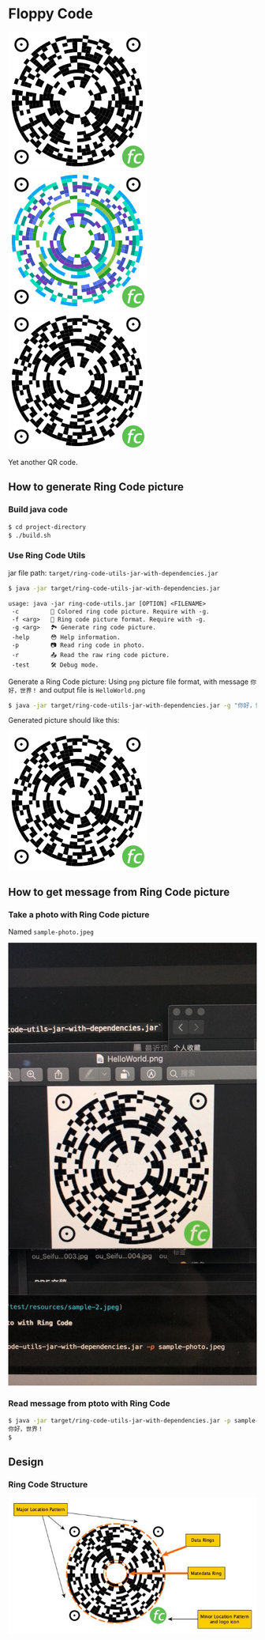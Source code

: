 # Floppy Code

![Raw Ring Code](src/test/resources/4.png)
![Colored Ring Code](src/test/resources/3.png)
![Raw Ring Code](src/test/resources/HelloWorld.png)

Yet another QR code.

## How to generate Ring Code picture

### Build java code

```bash
$ cd project-directory
$ ./build.sh
```

### Use Ring Code Utils

jar file path: `target/ring-code-utils-jar-with-dependencies.jar`

```bash
$ java -jar target/ring-code-utils-jar-with-dependencies.jar
```

```
usage: java -jar ring-code-utils.jar [OPTION] <FILENAME>
 -c         🌈 Colored ring code picture. Require with -g.
 -f <arg>   📄 Ring code picture format. Require with -g.
 -g <arg>   🏞 Generate ring code picture.
 -help      😳 Help information.
 -p         📷 Read ring code in photo.
 -r         📤 Read the raw ring code picture.
 -test      🛠 Debug mode.
```

Generate a Ring Code picture: Using `png` picture file format, with message `你好，世界！` and output file is `HelloWorld.png`

```bash
$ java -jar target/ring-code-utils-jar-with-dependencies.jar -g "你好，世界！" -fpng HelloWorld.png
```
Generated picture should like this:

![Raw Ring Code](src/test/resources/HelloWorld.png)

## How to get message from Ring Code picture

### Take a photo with Ring Code picture

Named `sample-photo.jpeg`

![Ring Code in photo](src/test/resources/sample-4.jpeg)

### Read message from ptoto with Ring Code

```bash
$ java -jar target/ring-code-utils-jar-with-dependencies.jar -p sample-photo.jpeg
你好，世界！
$ 
```

## Design

### Ring Code Structure

![Ring Code Design](docs/design.jpg)

